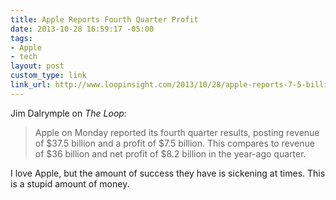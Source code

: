 ```yaml
---
title: Apple Reports Fourth Quarter Profit
date: 2013-10-28 16:59:17 -05:00
tags:
- Apple
- tech
layout: post
custom_type: link
link_url: http://www.loopinsight.com/2013/10/28/apple-reports-7-5-billion-fourth-quarter-profit/
---
```


Jim Dalrymple on *The Loop*:

>Apple on Monday reported its fourth quarter results, posting revenue of $37.5 billion and a profit of $7.5 billion. This compares to revenue of $36 billion and net profit of $8.2 billion in the year-ago quarter.

I love Apple, but the amount of success they have is sickening at times. This is a stupid amount of money.
